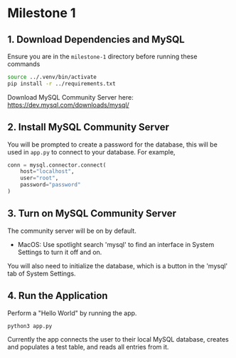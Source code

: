 # Milestone 1

## 1. Download Dependencies and MySQL

Ensure you are in the `milestone-1` directory before running these commands

```bash
source ../.venv/bin/activate
pip install -r ../requirements.txt
```

Download MySQL Community Server here: https://dev.mysql.com/downloads/mysql/

## 2. Install MySQL Community Server
You will be prompted to create a password for the database, this will be used in `app.py` to connect to your database. For example,

```python
conn = mysql.connector.connect(
    host="localhost",
    user="root",
    password="password"
)
```

## 3. Turn on MySQL Community Server
The community server will be on by default.
- MacOS: Use spotlight search 'mysql' to find an interface in System Settings to turn it off and on.

You will also need to initialize the database, which is a button in the 'mysql' tab of System Settings.

## 4. Run the Application
Perform a "Hello World" by running the app.

```bash
python3 app.py
```

Currently the app connects the user to their local MySQL database, creates and populates a test table, and reads all entries from it.
